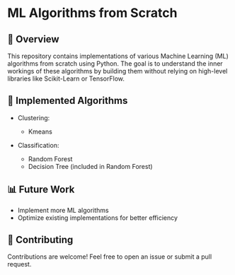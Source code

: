 
# ML Algorithms from Scratch  

## 📌 Overview  
This repository contains implementations of various Machine Learning (ML) algorithms from scratch using Python. The goal is to understand the inner workings of these algorithms by building them without relying on high-level libraries like Scikit-Learn or TensorFlow.  


## 📌 Implemented Algorithms  
- Clustering:  
  - Kmeans 

- Classification:  
  - Random Forest 
  - Decision Tree (included in Random Forest) 

## 📊 Future Work  
- Implement more ML algorithms   
- Optimize existing implementations for better efficiency  
 

## 🤝 Contributing  
Contributions are welcome! Feel free to open an issue or submit a pull request.  

